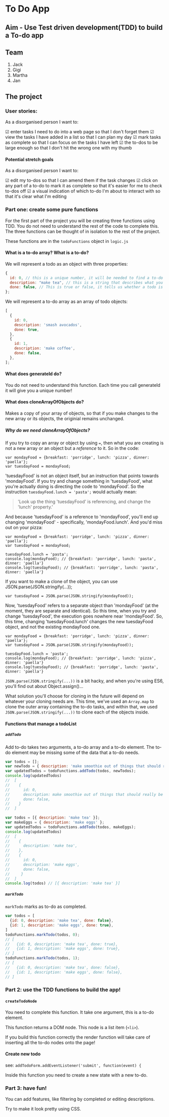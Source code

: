 # To Do App

## Aim - Use Test driven development(TDD) to build a To-do app

## Team
1. Jack
2. Gigi
3. Martha
4. Jan

## The project

### User stories:

As a disorganised person I want to:

 &#x2611; enter tasks I need to do into a web page so that I don't forget them
 &#x2611; view the tasks I have added in a list so that I can plan my day
 &#x2611; mark tasks as complete so that I can focus on the tasks I have left
 &#x2611; the to-dos to be large enough so that I don't hit the wrong one with my thumb

#### Potential stretch goals

As a disorganised person I want to:

 &#x2611; edit my to-dos so that I can amend them if the task changes
 &#x2611; click on any part of a to-do to mark it as complete so that it's easier for me to check to-dos off
 &#x2611; a visual indication of which to-do I'm about to interact with so that it's clear what I'm editing

### Part one: create some pure functions

For the first part of the project you will be creating three functions using TDD. You do not need to understand the rest of the code to complete this. The three functions can be thought of in isolation to the rest of the project.

These functions are in the `todoFunctions` object in `logic.js`


#### What is a to-do array? What is a to-do?

We will represent a todo as an object with three properties:

```js
{
  id: 0, // this is a unique number, it will be needed to find a to-do in a to-do list
  description: "make tea", // this is a string that describes what you need to do
  done: false, // This is true or false, it tells us whether a todo is done or not
};
```

We will represent a to-do array as an array of todo objects:

```js
[
  {
    id: 0,
    description: 'smash avocados',
    done: true,
  },
  {
    id: 1,
    description: 'make coffee',
    done: false,
  },
];
```
#### What does generateId do?
You do not need to understand this function. Each time you call generateId it will give you a unique number!

#### What does cloneArrayOfObjects do?
Makes a copy of your array of objects, so that if you make changes to the new array or its objects, the originial remains unchanged.

##### Why do we need cloneArrayOfObjects?
If you try to copy an array or object by using `=`, then what you are creating is not a new array or an object but a *reference* to it. 
So in the code:
```
var mondayFood = {breakfast: 'porridge', lunch: 'pizza', dinner: 'paella'};
var tuesdayFood = mondayFood;
```
'tuesdayFood' is not an object itself, but an instruction that points towards 'mondayFood'. If you try and change something in 'tuesdayFood', what you're actually doing is directing the code to 'mondayFood'. 
So the instruction `tuesdayFood.lunch = 'pasta';` would actually mean:

> 'Look up the thing 'tuesdayFood' is referencing, and change the 'lunch' property.' 

And because 'tuesdayFood' is a reference to 'mondayFood', you'll end up changing 'mondayFood' - specifically, 'mondayFood.lunch'. And you'd miss out on your pizza: 
```
var mondayFood = {breakfast: 'porridge', lunch: 'pizza', dinner: 'paella'};
var tuesdayFood = mondayFood;

tuesdayFood.lunch = 'pasta';
console.log(mondayFood); // {breakfast: 'porridge', lunch: 'pasta', dinner: 'paella'}
console.log(tuesdayFood); // {breakfast: 'porridge', lunch: 'pasta', dinner: 'paella'}
```

If you want to make a clone of the object, you can use JSON.parse(JSON.stringify(...)); 
```
var tuesdayFood = JSON.parse(JSON.stringify(mondayFood));
```
Now, 'tuesdayFood' refers to a separate object than 'mondayFood' (at the moment, they are separate and identical). So this time, when you try and change 'tuesdayFood', the execution goes nowhere near 'mondayFood'. So, this time, changing 'tuesdayFood.lunch' changes the new tuesdayFood object, and not the existing mondayFood one. 
```
var mondayFood = {breakfast: 'porridge', lunch: 'pizza', dinner: 'paella'};
var tuesdayFood = JSON.parse(JSON.stringify(mondayFood));

tuesdayFood.lunch = 'pasta';
console.log(mondayFood); // {breakfast: 'porridge', lunch: 'pizza', dinner: 'paella'}
console.log(tuesdayFood); // {breakfast: 'porridge', lunch: 'pasta', dinner: 'paella'}
```

`JSON.parse(JSON.stringify(...))` is a bit hacky, and when you're using ES6, you'll find out about Object.assign()...

What solution you'll choose for cloning in the future will depend on whatever your cloning needs are. This time, we've used an `Array.map` to clone the outer array containing the to-do tasks, and within that, we used `JSON.parse(JSON.stringify(...))` to clone each of the objects inside. 

#### Functions that manage a todoList

##### `addTodo`

Add to-do takes two arguments, a to-do array and a to-do element. The to-do element may be missing some of the data that a to-do needs.

```js
var todos = [];
var newTodo = { description: 'make smoothie out of things that should really be cooked' };
var updatedTodos = todoFunctions.addTodo(todos, newTodos);
console.log(updatedTodos)
//  [
//    {
//      id: 0,
//      description: make smoothie out of things that should really be cooked,
//      done: false,
//    }
//  ]
```

```js
var todos = [{ description: 'make tea' }];
var makeEggs = { description: 'make eggs' };
var updatedTodos = todoFunctions.addTodo(todos, makeEggs);
console.log(updatedTodos)
//  [
//    {
//      description: 'make tea',
//    },
//    {
//      id: 0,
//      description: 'make eggs',
//      done: false,
//     }
//  ]
console.log(todos) // [{ description: 'make tea' }]
```

##### `markTodo`

`markTodo` marks as to-do as completed.

```js
var todos = [
  {id: 0, description: 'make tea', done: false},
  {id: 1, description: 'make eggs', done: true},
]
todoFunctions.markTodo(todos, 0);
// [
//   {id: 0, description: 'make tea', done: true},
//   {id: 1, description: 'make eggs', done: true},
// ]
todoFunctions.markTodo(todos, 1);
// [
//   {id: 0, description: 'make tea', done: false},
//   {id: 1, description: 'make eggs', done: false},
// ]
```

### Part 2: use the TDD functions to build the app!

#### `createTodoNode`

You need to complete this function. It take one argument, this is a to-do element.

This function returns a DOM node. This node is a list item (`<li>`).

If you build this function correctly the render function will take care of inserting all the to-do nodes onto the page!

#### Create new todo
see: `addTodoForm.addEventListener('submit', function(event) {`

Inside this function you need to create a new state with a new to-do.

### Part 3: have fun!

You can add features, like filtering by completed or editing descriptions.

Try to make it look pretty using CSS.
